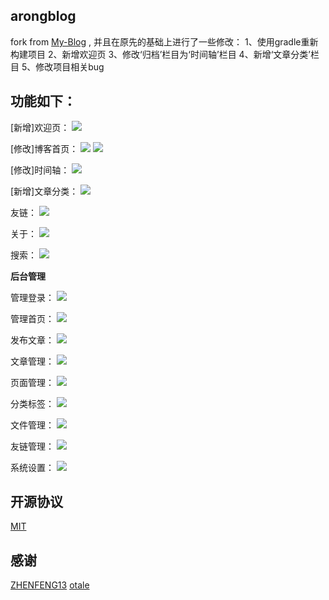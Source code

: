 ## arongblog

fork from [My-Blog](https://github.com/ZHENFENG13/My-Blog) , 并且在原先的基础上进行了一些修改：
1、使用gradle重新构建项目
2、新增欢迎页
3、修改‘归档’栏目为‘时间轴’栏目
4、新增‘文章分类’栏目
5、修改项目相关bug

 

## 功能如下：
 
 [新增]欢迎页：
 ![](img/welcome.png)

 
 [修改]博客首页：
 ![](img/index1.png)
 ![](img/index2.png)
 
 [修改]时间轴：
 ![](img/metas.png)

 [新增]文章分类：
 ![](img/categorys.png)
 
 友链：
 ![](img/links.png)
 
 关于：
 ![](img/about.png)
 
 搜索：
 ![](img/search.png)
 
 **后台管理**
 
 管理登录：
 ![](img/admin-login.png)
 
 管理首页：
 ![](img/admin-index.png)
 
 发布文章：
 ![](img/admin-publish.png)
 
 文章管理：
 ![](img/admin-article.png)
 
 页面管理：
 ![](img/admin-pages.png)
 
 分类标签：
 ![](img/admin-category.png)
 
 文件管理：
 ![](img/admin-upload.png)
  
 友链管理：
 ![](img/admin-links.png)
   
 系统设置：
 ![](img/admin-setting.png)
 
## 开源协议

[MIT](./LICENSE)

## 感谢

[ZHENFENG13](https://github.com/ZHENFENG13)
[otale](https://github.com/otale)
